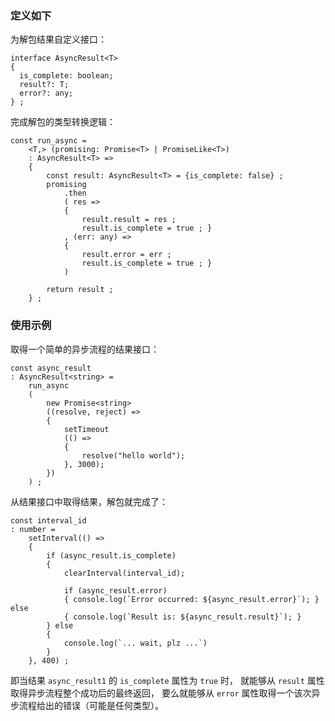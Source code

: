 
### 定义如下

为解包结果自定义接口：

~~~ tsx
interface AsyncResult<T>
{
  is_complete: boolean;
  result?: T;
  error?: any;
} ;
~~~

完成解包的类型转换逻辑：

~~~ tsx
const run_async = 
    <T,> (promising: Promise<T> | PromiseLike<T>)
    : AsyncResult<T> =>
    {
        const result: AsyncResult<T> = {is_complete: false} ;
        promising
            .then
            ( res => 
            {
                result.result = res ;
                result.is_complete = true ; }
            , (err: any) => 
            {
                result.error = err ;
                result.is_complete = true ; }
            )
        
        return result ;
    } ;
~~~

### 使用示例

取得一个简单的异步流程的结果接口：

~~~ tsx
const async_result
: AsyncResult<string> = 
    run_async
    (
        new Promise<string>
        ((resolve, reject) => 
        {
            setTimeout
            (() => 
            {
                resolve("hello world");
            }, 3000);
        })
    ) ;
~~~

从结果接口中取得结果，解包就完成了：

~~~ tsx
const interval_id
: number = 
    setInterval(() => 
    {
        if (async_result.is_complete)
        {
            clearInterval(interval_id);
            
            if (async_result.error)
            { console.log(`Error occurred: ${async_result.error}`); } else
            { console.log(`Result is: ${async_result.result}`); }
        } else
        {
            console.log(`... wait, plz ...`)
        }
    }, 400) ;
~~~

即当结果 `async_result1` 的 `is_complete` 属性为 `true` 时，
就能够从 `result` 属性取得异步流程整个成功后的最终返回，
要么就能够从 `error` 属性取得一个该次异步流程给出的错误（可能是任何类型）。

